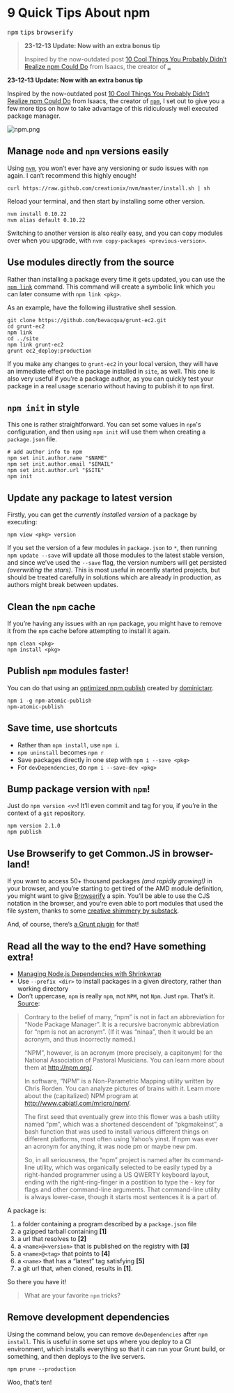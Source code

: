 <div></div>

<h1>9 Quick Tips About npm</h1>

<p><kbd>npm</kbd> <kbd>tips</kbd> <kbd>browserify</kbd></p>

<blockquote><p><strong>23-12-13 Update: Now with an extra bonus tip</strong></p><p>Inspired by the now-outdated post <a href="http://blog.izs.me/post/1675072029/10-cool-things-you-probably-didnt-realize-npm-could-do" target="_blank">10 Cool Things You Probably Didn&#x2019;t Realize npm Could Do</a> from Isaacs, the creator of <a href="https://npmjs.org/" target="_blank"><code>&#x2026;</code></a></p></blockquote>

<div><p><strong>23-12-13 Update: Now with an extra bonus tip</strong></p></div>

<div></div>

<div><p>Inspired by the now-outdated post <a href="http://blog.izs.me/post/1675072029/10-cool-things-you-probably-didnt-realize-npm-could-do" target="_blank">10 Cool Things You Probably Didn&#x2019;t Realize npm Could Do</a> from Isaacs, the creator of <a href="https://npmjs.org/" target="_blank"><code class="md-code md-code-inline">npm</code></a>, I set out to give you a few more tips on how to take advantage of this ridiculously well executed package manager.</p> <p><img src="https://i.imgur.com/DtHsMG5.png" alt="npm.png"></p></div>

<div><h2 id="manage-node-and-npm-versions-easily">Manage <code class="md-code md-code-inline">node</code> and <code class="md-code md-code-inline">npm</code> versions easily</h2> <p>Using <a href="https://github.com/creationix/nvm" target="_blank" aria-label="creationix/nvm on GitHub"><code class="md-code md-code-inline">nvm</code></a>, you won&#x2019;t ever have any versioning or sudo issues with <code class="md-code md-code-inline">npm</code> again. I can&#x2019;t recommend this highly enough!</p> <pre class="md-code-block"><code class="md-code md-lang-bash">curl https://raw.github.com/creationix/nvm/master/install.sh | sh
</code></pre> <p>Reload your terminal, and then start by installing some other version.</p> <pre class="md-code-block"><code class="md-code md-lang-bash">nvm install <span class="md-code-number">0.10</span>.<span class="md-code-number">22</span>
nvm <span class="md-code-built_in">alias</span> default <span class="md-code-number">0.10</span>.<span class="md-code-number">22</span>
</code></pre> <p>Switching to another version is also really easy, and you can copy modules over when you upgrade, with <code class="md-code md-code-inline">nvm copy-packages &lt;previous-version&gt;</code>.</p> <h2 id="use-modules-directly-from-the-source">Use modules directly from the source</h2> <p>Rather than installing a package every time it gets updated, you can use the <a href="https://npmjs.org/doc/cli/npm-link.html" target="_blank" aria-label="npm link documentation"><code class="md-code md-code-inline">npm link</code></a> command. This command will create a symbolic link which you can later consume with <code class="md-code md-code-inline">npm link &lt;pkg&gt;</code>.</p> <p>As an example, have the following illustrative shell session.</p> <pre class="md-code-block"><code class="md-code md-lang-bash">git <span class="md-code-built_in">clone</span> https://github.com/bevacqua/grunt-ec2.git
<span class="md-code-built_in">cd</span> grunt-ec2
npm link
<span class="md-code-built_in">cd</span> ../site
npm link grunt-ec2
grunt ec2_deploy:production
</code></pre> <p>If you make any changes to <code class="md-code md-code-inline">grunt-ec2</code> in your local version, they will have an immediate effect on the package installed in <code class="md-code md-code-inline">site</code>, as well. This one is also very useful if you&#x2019;re a package author, as you can quickly test your package in a real usage scenario without having to publish it to <code class="md-code md-code-inline">npm</code> first.</p> <h2 id="npm-init-in-style"><code class="md-code md-code-inline">npm init</code> in style</h2> <p>This one is rather straightforward. You can set some values in <code class="md-code md-code-inline">npm</code>&apos;s configuration, and then using <code class="md-code md-code-inline">npm init</code> will use them when creating a <code class="md-code md-code-inline">package.json</code> file.</p> <pre class="md-code-block"><code class="md-code md-lang-bash"><span class="md-code-comment"># add author info to npm</span>
npm <span class="md-code-built_in">set</span> init.author.name <span class="md-code-string">&quot;<span class="md-code-variable">$NAME</span>&quot;</span>
npm <span class="md-code-built_in">set</span> init.author.email <span class="md-code-string">&quot;<span class="md-code-variable">$EMAIL</span>&quot;</span>
npm <span class="md-code-built_in">set</span> init.author.url <span class="md-code-string">&quot;<span class="md-code-variable">$SITE</span>&quot;</span>
npm init
</code></pre> <h2 id="update-any-package-to-latest-version">Update any package to latest version</h2> <p>Firstly, you can get the <em>currently installed version</em> of a package by executing:</p> <pre class="md-code-block"><code class="md-code md-lang-javascript">npm view &lt;pkg&gt; version
</code></pre> <p>If you set the version of a few modules in <code class="md-code md-code-inline">package.json</code> to <code class="md-code md-code-inline">*</code>, then running <code class="md-code md-code-inline">npm update --save</code> will update all those modules to the latest stable version, and since we&#x2019;ve used the <code class="md-code md-code-inline">--save</code> flag, the version numbers will get persisted <em>(overwriting the stars)</em>. This is most useful in recently started projects, but should be treated carefully in solutions which are already in production, as authors might break between updates.</p> <h2 id="clean-the-npm-cache">Clean the <code class="md-code md-code-inline">npm</code> cache</h2> <p>If you&#x2019;re having any issues with an <code class="md-code md-code-inline">npm</code> package, you might have to remove it from the <code class="md-code md-code-inline">npm</code> cache before attempting to install it again.</p> <pre class="md-code-block"><code class="md-code md-lang-bash">npm clean &lt;pkg&gt;
npm install &lt;pkg&gt;
</code></pre> <h2 id="publish-npm-modules-faster">Publish <code class="md-code md-code-inline">npm</code> modules faster!</h2> <p>You can do that using an <a href="https://github.com/dominictarr/npm-atomic-publish" target="_blank" aria-label="npm-atomic-publish on GitHub">optimized npm publish</a> created by <a href="https://github.com/dominictarr" target="_blank" aria-label="dominictarr on GitHub">dominictarr</a>.</p> <pre class="md-code-block"><code class="md-code">npm i -g npm-atomic-publish
npm-atomic-publish
</code></pre> <h2 id="save-time-use-shortcuts">Save time, use shortcuts</h2> <ul> <li>Rather than <code class="md-code md-code-inline">npm install</code>, use <code class="md-code md-code-inline">npm i</code>.</li> <li><code class="md-code md-code-inline">npm uninstall</code> becomes <code class="md-code md-code-inline">npm r</code></li> <li>Save packages directly in one step with <code class="md-code md-code-inline">npm i --save &lt;pkg&gt;</code></li> <li>For <code class="md-code md-code-inline">devDependencies</code>, do <code class="md-code md-code-inline">npm i --save-dev &lt;pkg&gt;</code></li> </ul> <h2 id="bump-package-version-with-npm">Bump package version with <code class="md-code md-code-inline">npm</code>!</h2> <p>Just do <code class="md-code md-code-inline">npm version &lt;v&gt;</code>! It&#x2019;ll even commit and tag for you, if you&#x2019;re in the context of a <code class="md-code md-code-inline">git</code> repository.</p> <pre class="md-code-block"><code class="md-code md-lang-bash">npm version <span class="md-code-number">2.1</span>.<span class="md-code-number">0</span>
npm publish
</code></pre> <h2 id="use-browserify-to-get-commonjs-in-browser-land">Use Browserify to get Common.JS in browser-land!</h2> <p>If you want to access 50+ thousand packages <em>(and rapidly growing!)</em> in your browser, and you&#x2019;re starting to get tired of the AMD module definition, you might want to give <a href="https://github.com/substack/node-browserify" target="_blank" aria-label="browserify on GitHub">Browserify</a> a spin. You&#x2019;ll be able to use the CJS notation in the browser, and you&#x2019;re even able to port modules that used the file system, thanks to some <a href="https://github.com/substack/node-browserify#compatibility" target="_blank" aria-label="Browserify compatibility">creative shimmery by substack</a>.</p> <p>And, of course, there&#x2019;s <a href="https://github.com/jmreidy/grunt-browserify" target="_blank" aria-label="grunt-browserify on GitHub">a Grunt plugin</a> for that!</p> <h2 id="read-all-the-way-to-the-end-have-something-extra">Read all the way to the end? Have something extra!</h2> <ul> <li><a href="http://blog.nodejs.org/2012/02/27/managing-node-js-dependencies-with-shrinkwrap/" target="_blank" aria-label="Managing Node.js Dependencies with Shrinkwrap">Managing Node.js Dependencies with Shrinkwrap</a></li> <li>Use <code class="md-code md-code-inline">--prefix &lt;dir&gt;</code> to install packages in a given directory, rather than working directory</li> <li>Don&#x2019;t uppercase, <code class="md-code md-code-inline">npm</code> is really <code class="md-code md-code-inline">npm</code>, not <code class="md-code md-code-inline">NPM</code>, not <code class="md-code md-code-inline">Npm</code>. Just <code class="md-code md-code-inline">npm</code>. That&#x2019;s it. <a href="https://npmjs.org/doc/faq.html" target="_blank" aria-label="npm documentation FAQ">Source</a>:</li> </ul> <blockquote> <p>Contrary to the belief of many, &#x201C;npm&#x201D; is not in fact an abbreviation for &#x201C;Node Package Manager&#x201D;. It is a recursive bacronymic abbreviation for &#x201C;npm is not an acronym&#x201D;. (If it was &#x201C;ninaa&#x201D;, then it would be an acronym, and thus incorrectly named.)</p> <p>&#x201C;NPM&#x201D;, however, is an acronym (more precisely, a capitonym) for the National Association of Pastoral Musicians. You can learn more about them at <a href="http://npm.org/" target="_blank">http://npm.org/</a>.</p> <p>In software, &#x201C;NPM&#x201D; is a Non-Parametric Mapping utility written by Chris Rorden. You can analyze pictures of brains with it. Learn more about the (capitalized) NPM program at <a href="http://www.cabiatl.com/mricro/npm/" target="_blank">http://www.cabiatl.com/mricro/npm/</a>.</p> <p>The first seed that eventually grew into this flower was a bash utility named &#x201C;pm&#x201D;, which was a shortened descendent of &#x201C;pkgmakeinst&#x201D;, a bash function that was used to install various different things on different platforms, most often using Yahoo&#x2019;s yinst. If npm was ever an acronym for anything, it was node pm or maybe new pm.</p> <p>So, in all seriousness, the &#x201C;npm&#x201D; project is named after its command-line utility, which was organically selected to be easily typed by a right-handed programmer using a US QWERTY keyboard layout, ending with the right-ring-finger in a postition to type the - key for flags and other command-line arguments. That command-line utility is always lower-case, though it starts most sentences it is a part of.</p> </blockquote> <p>A package is:</p> <ol> <li>a folder containing a program described by a <code class="md-code md-code-inline">package.json</code> file</li> <li>a gzipped tarball containing <strong>[1]</strong></li> <li>a url that resolves to <strong>[2]</strong></li> <li>a <code class="md-code md-code-inline">&lt;name&gt;@&lt;version&gt;</code> that is published on the registry with <strong>[3]</strong></li> <li>a <code class="md-code md-code-inline">&lt;name&gt;@&lt;tag&gt;</code> that points to <strong>[4]</strong></li> <li>a <code class="md-code md-code-inline">&lt;name&gt;</code> that has a &#x201C;latest&#x201D; tag satisfying <strong>[5]</strong></li> <li>a git url that, when cloned, results in <strong>[1]</strong>.</li> </ol> <p>So there you have it!</p> <blockquote> <p>What are your favorite <code class="md-code md-code-inline">npm</code> tricks?</p> </blockquote> <h2 id="remove-development-dependencies">Remove development dependencies</h2> <p>Using the command below, you can remove <code class="md-code md-code-inline">devDependencies</code> after <code class="md-code md-code-inline">npm install</code>. This is useful in some set ups where you deploy to a CI environment, which installs everything so that it can run your Grunt build, or something, and then deploys to the live servers.</p> <pre class="md-code-block"><code class="md-code md-lang-bash">npm prune --production
</code></pre> <p>Woo, that&#x2019;s ten!</p></div>

